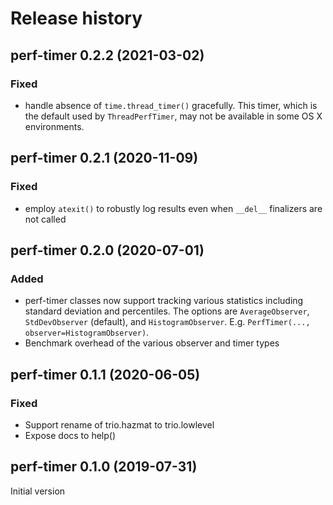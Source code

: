 # Release history

## perf-timer 0.2.2 (2021-03-02)
### Fixed
- handle absence of `time.thread_timer()` gracefully.  This timer, which is the
  default used by `ThreadPerfTimer`, may not be available in some OS X
  environments.

## perf-timer 0.2.1 (2020-11-09)
### Fixed
- employ `atexit()` to robustly log results even when `__del__` finalizers are
  not called

## perf-timer 0.2.0 (2020-07-01)
### Added
- perf-timer classes now support tracking various statistics
  including standard deviation and percentiles.  The options are
  `AverageObserver`, `StdDevObserver` (default), and `HistogramObserver`.
  E.g. `PerfTimer(..., observer=HistogramObserver)`.
- Benchmark overhead of the various observer and timer types

## perf-timer 0.1.1 (2020-06-05)
### Fixed
- Support rename of trio.hazmat to trio.lowlevel
- Expose docs to help()

## perf-timer 0.1.0 (2019-07-31)
Initial version
